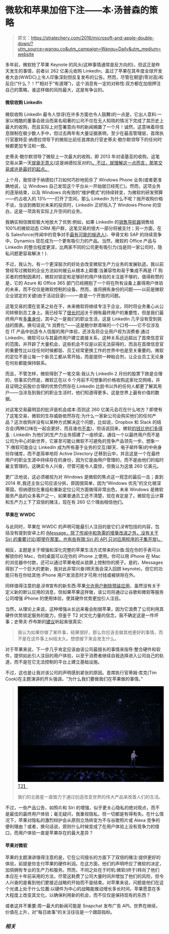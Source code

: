 # 微软和苹果加倍下注——本·汤普森的策略

> 原文：<https://stratechery.com/2016/microsoft-and-apple-double-down/?utm_source=wanqu.co&utm_campaign=Wanqu+Daily&utm_medium=website>

多年前，微软抢了苹果 Keynote 的风头(这种事情通常是反方向的)，但这正是昨天发生的事情，前者以 262 亿美元收购 LinkedIn，盖过了苹果在其年度全球开发者大会(WWDC)上令人印象深刻但反复发布的公告。然而，尽管在期望(零对高)和反应(“什么？！?"相对于“有道理”)，这个消息有一定的对称性:双方都在加倍押注自己的策略，谁这样做的风险最大，这是有争议的。

#### 微软收购 LinkedIn

微软收购 LinkedIn 最令人惊讶(在许多方面也令人鼓舞)的一点是，它出人意料:一家以残酷的董事会政治而臭名昭著的公司不仅在无人知晓的情况下完成了其历史上最大的收购，而且实际上对签署意向书的新闻搁置了一个月！诚然，这意味着将信息限制在极少数人手中，但过去两年有大量证据表明，至少在最高管理层，首席执行官塞特亚·纳德拉领导下的微软比前任首席执行官史蒂夫·鲍尔默领导下的任何时候都更加专注和一致。

史蒂夫·鲍尔默领导了微软上一次最大的收购，即 2013 年对诺基亚的收购，这笔交易从第一天[就毫无意义](https://stratechery.com/2013/the-deal-that-makes-no-sense/)(这是纳德拉反对的[)。不过，就理解这一点而言，那笔交易或许是最好的起点。](http://www.bloomberg.com/news/articles/2014-03-05/microsoft-s-nadella-manages-legacy-of-ballmer-board-split)

上个月，我惊讶于纳德拉(T2)如何巧妙地扼杀了 Windows Phone 业务(或者更准确地说，让 Windows 自己发现这个平台从一开始就已经死亡)。然而，这项业务的逐渐结束，以及 Windows 向有效的“维护模式”的持续转变，为微软的研发预算——约占收入的 13%——打开了空间，那么 LinkedIn 为什么不呢？抛开收购价格不谈，当谈到微软对未来的投资时，LinkedIn 正好陷入了 Windows Phone 的空白，这是一项具有实际上升空间的业务。

我确实相信微软极大地放大了优势:例如，如果 LinkedIn 的[销售导航器](https://business.linkedin.com/sales-solutions/sales-navigator)销售给 100%的微软动态 CRM 用户群，这笔交易的很大一部分将被支付；另一方面，在与 Salesforce(传闻中的竞争对手[最有可能的候选人](http://www.bloomberg.com/news/articles/2016-06-13/morgan-stanley-scores-with-microsoft-deal-surpassing-goldman))、甲骨文和 SAP 的持续竞争中，Dynamics 现在成为一个更有吸引力的产品。当然，微软的 Office 产品与 LinkedIn 的整合程度更深，比两家不同的公司更有吸引力(当是同一家公司时，隐私问题更容易解决！).

不过，我认为，有一个更深层次的好处会改变微软生产力业务的发展轨迹。我以前曾经写过微软的企业方法如何被云从根本上颠覆:当兼容性和易于集成不再是 IT 购买者的控制因素时，微软对锁定和足够好的用户体验的关注是不够的，值得称赞的是，它的 Azure 和 Office 365 部门已经拥抱了一个将在所有设备上赢得用户体验的未来，而不仅仅是微软控制的设备。然而，谁将拥有身份的问题——以前是微软企业锁定的关键(由于活动目录)——一直是一个开放的问题。

这笔交易的潜在变革之处在于，未来微软将继续专注于企业，同时将业务重心从公司转移到员工身上。我已经写了[很长时间](https://stratechery.com/2015/aggregation-theory/)关于拥有最终用户的重要性，但是我们最终用户有[多重身份](https://stratechery.com/2013/multitudes-social/)，其中之一是我们的职业生活，这是 LinkedIn 几乎没有受到挑战的图表。换句话说,“it 消费化”——这是鲍尔默青睐的一个口号——它不仅涉及在 IT 产品中创造令人信服的用户体验，还涉及将企业用户视为消费者:通过 LinkedIn，微软可以与其最终用户建立直接关系，这种关系远远超出了首席信息官的范围，并开辟了大量机会，这些机会不仅是以前无法获得的，而且在首席信息官的重要性比以往任何时候都低、员工经常更换工作的世界中也是至关重要的。微软的定位不是让每一个新员工都从零开始，而是提供一种粘合剂，让企业员工无论身在何处都能保持联系。

而且，不管怎样，微软得到了一笔交易:我认为 LinkedIn 2 月份的股票下跌是合理的，但事实仍然是，微软正在以 6 个月前不可想象的价格收购这家社交网络，并且证明之前股价合理的优势仍然存在:LinkedIn 比脸书以外的任何人都更了解其用户——当涉及到我们的职业生活时，他们知道得更多。这是世界上最有价值的数据。

对这笔交易最明显的批评是机会成本:否则这 260 亿美元会花在什么地方？即使有了这笔交易，微软的生存威胁依然存在:为什么一家新公司会购买他们的任何产品？这次收购并没有以某种方式解决这个问题，比如说，Dropbox 和 Slack 的结合会(两种口味在一起会更好，而且谁也[不卖](https://stratechery.com/2016/amazon-echo-expand-the-nest-failure-microsoft-and-slack/))，但话说回来，微软[的钱比他们多得多](https://stratechery.com/2014/daily-update-violate-privacy-like-professional-microsoft-acquires-acompli-amazons-kiva-cleverness/) : LinkedIn 为他们的生产力业务搭建了一座桥梁，通往一个以最终用户而不是公司为中心的新世界，它甚至可能让微软不可避免的竞争产品领先一步。想象一下:微软可能会让 LinkedIn 成为所有基于业务的交互(聊天、电子邮件等)的中央身份存储库，而不是简单地将 Active Directory 迁移到云中，并且这是一个在最终用户的职业生涯中持续存在的身份，因为它是由用户管理的，而不是由他们的临时雇主管理的。这确实令人兴奋，尽管可能令人震惊，但我认为这值 260 亿美元。

更广泛地说，这必须被视为对 Windows 是微软的焦点这一观念的最后一击；直到 2014 年,我还主张公司应该分拆，原因很简单，因为“Windows 优先”的文化根深蒂固，但纳德拉在重组和重新定位公司方面做得非常出色，未来 Windows 是微软服务产品的众多客户之一，如果普通员工还不清楚，现在肯定是了。微软在云计算和生产力上下了双倍的赌注，现在有 260 亿个理由相信他们。

#### 苹果在 WWDC

与此同时，苹果在 WWDC 的声明可能最引人注目的是它们*没有*包括的内容，包括没有提到安卓上的 [iMessage，除了传闻中和急需的增量改进之外，没有关于 Siri 的重要讨论(即使在那里，也有些有限:Siri 的 API 只对应用程序的子集开放)。](https://stratechery.com/2016/wwdc-preview-line-files-for-ipo-yahoo-twitter-snapchat-and-messaging/)

相反，主题是关于增强和深化完整的苹果生活方式带来的价值:现在你的手表可以解锁你的 Mac，你的桌面可以在你的 iPhone 上使用。你可以用 iPhone 在 Mac 的浏览器中付款，还可以通过苹果电视从锁屏上控制你的房子。是的，Messages 得到了一个巨大的更新，我对此非常兴奋(明天我会深入回顾 keynote)，但它的功能只有在你给其他 iPhone 用户发消息时才可用:付钱或被排除在外。

同样值得注意的是*没有*宣布的新东西:苹果[允许用户删除预装应用](https://support.apple.com/en-gb/HT204221)，虽然没有关于定义新的默认应用的消息，但如果苹果这样做，该公司将通过让谷歌和微软等服务公司增强 iPhone 的使用体验，使其硬件优势更加引人注目。

当然，从理论上来说，这种增强从长远来看会削弱苹果，因为它浪费了公司利用其硬件优势锁定服务的能力，但鉴于 T2 对文化力量的信念，我不确定这是一件坏事；史蒂夫·乔布斯的[建议](http://www.nbcnews.com/id/12974884/)听起来很真实:

> 我认为如果你做了某件事，结果很好，那么你应该去做其他更好的事情，而不是在这件事上纠结太久。想想接下来会发生什么。

对于苹果来说，下一步几乎肯定应该由该公司最擅长的事情来指导:整合硬件和软件，提供如此引人注目的用户体验，以至于消费者继续自我选择进入公司自己的轨道，而不是在它无法控制的平台上建立基础设施。

不过，这也是让我对该公司的声明感到紧张的原因。首席执行官蒂姆·库克(Tim Cook)在主题演讲的开头强调，“为什么我们要做我们在苹果做的事情。”

> [![Screen Shot 2016-06-14 at 6.04.37 AM](img/0dee010d145a2e2b2155f9a6df609f6c.png)T2】](https://i0.wp.com/stratechery.com/wp-content/uploads/2016/06/Screen-Shot-2016-06-14-at-6.04.37-AM.png?ssl=1)
> 
> 我们的北极星一直致力于通过创造改变世界的伟大产品来改善人们的生活。

不过，一些产品公告，如照片和 Siri 的增强，似乎更关心隐私的绝对观点，而不是最佳的最终用户体验；毫无疑问，我重视隐私，但一切都是有得有失。在什么情况下，苹果对隐私的激烈辩护会从原则立场转变为不与谷歌照片或 Alexa 竞争的便利理由？或者，换句话说，原则什么时候变成了在用户体验上没有竞争力的借口，而用户体验一直是苹果存在的最大差异？

#### 苹果对微软

苹果的主题演讲值得注意的是，它在公司擅长的方面下了双倍的赌注:提供更好的体验，前提是你支付苹果的硬件利润。在这方面，他们的声明呼应了微软的决定，加倍拥有专业的生产力和服务。然而，不同之处在于时机:微软(终于)转向了他们本应在十年前采用的方法，尽管这耗费了公司大量时间并增加了他们的风险，但令人兴奋的是看到他们更接近战略的开始而不是结束。对苹果来说，问题是他们在这个光谱上处于什么位置:以硬件为中心的战略能推动增长多长时间，苹果愿意在多大程度上改变其文化，以确保利用新的机会，而不仅仅是保持现有的东西？

或者这并不重要:周一最大的新闻可能是 Snapchat 发布广告 API。世界在继续，价值在上升，对“每日故事”的关注往往是一个跟踪指标。

### *相关*